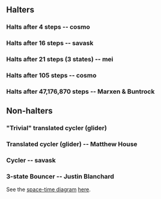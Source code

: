 <SeoTitle value="Story" />

<script lang="ts">
import { onMount } from 'svelte';
import SeoTitle from "$lib/seo_title.svelte";
import TmSimulator from "$lib/tm_simulator.svelte"
import { machineCodeToTM, tmToTuringMachineDotIO  } from '$lib/tm';
import {BB5_champion} from '$lib/machine_repertoire'
import Katex from "$lib/Katex.svelte"



onMount(() => { // TODO: this shouldn't be necessary
    const id = window.location.hash.replace(/^#/, '');
    const element = id && document.getElementById(id);
    console.log(id,element)
    if (id && element) {
      window.scrollTo({ top: element.top, behavior: 'smooth' });
    }
  });

</script>

<div class="dark w-full ">
<div class="prose prose-invert text-white -mt-4  xl:justify-start lg:ml-[170px] ml-0 sm:ml-4 font-sans prose-base sm:prose-lg w-full">
<div class="leading-normal ">
<div>

## Halters

### Halts after 4 steps -- cosmo

<TmSimulator machineCode="1RB1RB_1LA---_------_------_------"/>

### Halts after 16 steps -- savask

<TmSimulator machineCode="1RB0LC_0LB1LA_1RA0RD_1RD0RE_0LE---"/>

### Halts after 21 steps (3 states) -- mei

<TmSimulator machineCode="1RB---_1LB0RC_1LC1LA"/>

### Halts after 105 steps -- cosmo

<TmSimulator machineCode="1RB1LC_0LB1LA_1RD1LB_1RE0RD_0RA---"/>

### Halts after 47,176,870 steps -- Marxen & Buntrock

<TmSimulator/>

## Non-halters

### "Trivial" translated cycler (glider)

<TmSimulator machineCode="0RA---_------_------_------_------"/>

### Translated cycler (glider) -- Matthew House

<TmSimulator machineCode="1RB0LA_1LC0RA_0LD1LD_1LA1LE_0LB---"/>

### Cycler -- savask

<TmSimulator machineCode="1RB0LC_0LB1LA_1RA0RD_1RD0RE_0LA---"/>

### 3-state Bouncer -- Justin Blanchard

See the [space-time diagram](https://bbchallenge.org/story#space-time-diagrams) [here](https://bbchallenge.org/1RB0LC_1LB1RA_---1LA).

<TmSimulator machineCode="1RB0LC_1LB1RA_---1LA"/>




<div class="mb-20"></div>

</div>
</div>
</div>
</div>
